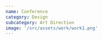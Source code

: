 ```yaml
---
name: Conference
category: Design
subcategory: Art Direction
image: '/src/assets/work/work1.png'
---
```

